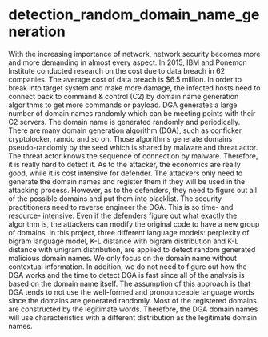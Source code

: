 # detection_random_domain_name_generation
With the increasing importance of network, network security becomes more and more demanding in almost every aspect. In 2015, IBM and Ponemon Institute conducted research on the cost due to data breach in 62 companies. The average cost of data breach is $6.5 million. In order to break into target system and make more damage, the infected hosts need to connect back to command & control (C2) by domain name generation algorithms to get more commands or payload. DGA generates a large number of domain names randomly which can be meeting points with their C2 servers. The domain name is generated randomly and periodically. There are many domain generation algorithm (DGA), such as conficker, cryptolocker, ramdo and so on. Those algorithms generate domains pseudo-randomly by the seed which is shared by malware and threat actor. The threat actor knows the sequence of connection by malware. Therefore, it is really hard to detect it. As to the attacker, the economics are really good, while it is cost intensive for defender. The attackers only need to generate the domain names and register them if they will be used in the attacking process. However, as to the defenders, they need to figure out all of the possible domains and put them into blacklist. The security practitioners need to reverse engineer the DGA. This is so time- and resource- intensive. Even if the defenders figure out what exactly the algorithm is, the attackers can modify the original code to have a new group of domains. 
In this project, three different language models: perplexity of bigram language model, K-L distance with bigram distribution and K-L distance with unigram distribution, are applied to detect random generated malicious domain names. We only focus on the domain name without contextual information. In addition, we do not need to figure out how the DGA works and the time to detect DGA is fast since all of the analysis is based on the domain name itself. The assumption of this approach is that DGA tends to not use the well-formed and pronounceable language words since the domains are generated randomly. Most of the registered domains are constructed by the legitimate words. Therefore, the DGA domain names will use characteristics with a different distribution as the legitimate domain names.
